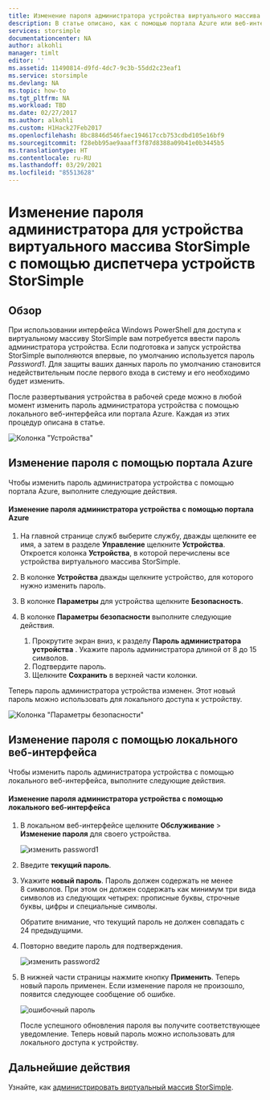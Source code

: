 ```yaml
---
title: Изменение пароля администратора устройства виртуального массива StorSimple | Документация Майкрософт
description: В статье описано, как с помощью портала Azure или веб-интерфейса виртуального массива StorSimple изменить пароль администратора устройства.
services: storsimple
documentationcenter: NA
author: alkohli
manager: timlt
editor: ''
ms.assetid: 11490814-d9fd-4dc7-9c3b-55dd2c23eaf1
ms.service: storsimple
ms.devlang: NA
ms.topic: how-to
ms.tgt_pltfrm: NA
ms.workload: TBD
ms.date: 02/27/2017
ms.author: alkohli
ms.custom: H1Hack27Feb2017
ms.openlocfilehash: 8bc8846d546faec194617ccb753cdbd105e16bf9
ms.sourcegitcommit: f28ebb95ae9aaaff3f87d8388a09b41e0b3445b5
ms.translationtype: HT
ms.contentlocale: ru-RU
ms.lasthandoff: 03/29/2021
ms.locfileid: "85513628"
---
```

# <a name="change-the-storsimple-virtual-array-device-administrator-password-via-storsimple-device-manager"></a>Изменение пароля администратора для устройства виртуального массива StorSimple с помощью диспетчера устройств StorSimple

## <a name="overview"></a>Обзор

При использовании интерфейса Windows PowerShell для доступа к виртуальному массиву StorSimple вам потребуется ввести пароль администратора устройства. Если подготовка и запуск устройства StorSimple выполняются впервые, по умолчанию используется пароль *Password1*. Для защиты ваших данных пароль по умолчанию становится недействительным после первого входа в систему и его необходимо будет изменить.

После развертывания устройства в рабочей среде можно в любой момент изменить пароль администратора устройства с помощью локального веб-интерфейса или портала Azure. Каждая из этих процедур описана в статье.

 ![Колонка "Устройства"](./media/storsimple-virtual-array-change-device-admin-password/ova-devices-blade.png)

## <a name="use-the-azure-portal-to-change-the-password"></a>Изменение пароля с помощью портала Azure

Чтобы изменить пароль администратора устройства с помощью портала Azure, выполните следующие действия.

#### <a name="to-change-the-device-administrator-password-via-the-azure-portal"></a>Изменение пароля администратора устройства с помощью портала Azure

1. На главной странице служб выберите службу, дважды щелкните ее имя, а затем в разделе **Управление** щелкните **Устройства**. Откроется колонка **Устройства**, в которой перечислены все устройства виртуального массива StorSimple.

2. В колонке **Устройства** дважды щелкните устройство, для которого нужно изменить пароль.

3. В колонке **Параметры** для устройства щелкните **Безопасность**.

4. В колонке **Параметры безопасности** выполните следующие действия.
   
   1. Прокрутите экран вниз, к разделу **Пароль администратора устройства** . Укажите пароль администратора длиной от 8 до 15 символов.
   2. Подтвердите пароль.
   3. Щелкните **Сохранить** в верхней части колонки.

Теперь пароль администратора устройства изменен. Этот новый пароль можно использовать для локального доступа к устройству.

![Колонка "Параметры безопасности"](./media/storsimple-virtual-array-change-device-admin-password/ova-change-device-pwd.png)

## <a name="use-the-local-web-ui-to-change-the-password"></a>Изменение пароля с помощью локального веб-интерфейса

Чтобы изменить пароль администратора устройства с помощью локального веб-интерфейса, выполните следующие действия.

#### <a name="to-change-the-device-administrator-password-via-the-local-web-ui"></a>Изменение пароля администратора устройства с помощью локального веб-интерфейса

1. В локальном веб-интерфейсе щелкните **Обслуживание** > **Изменение пароля** для своего устройства.
   
    ![изменить password1](./media/storsimple-virtual-array-change-device-admin-password/image40.png)
2. Введите **текущий пароль**.
3. Укажите **новый пароль**. Пароль должен содержать не менее 8 символов. При этом он должен содержать как минимум три вида символов из следующих четырех: прописные буквы, строчные буквы, цифры и специальные символы.
   
    Обратите внимание, что текущий пароль не должен совпадать с 24 предыдущими.
4. Повторно введите пароль для подтверждения.
   
    ![изменить password2](./media/storsimple-virtual-array-change-device-admin-password/image41.png)
5. В нижней части страницы нажмите кнопку **Применить**. Теперь новый пароль применен. Если изменение пароля не произошло, появится следующее сообщение об ошибке.
   
    ![ошибочный пароль](./media/storsimple-virtual-array-change-device-admin-password/image42.png)
   
    После успешного обновления пароля вы получите соответствующее уведомление. Теперь новый пароль можно использовать для локального доступа к устройству.


## <a name="next-steps"></a>Дальнейшие действия
Узнайте, как [администрировать виртуальный массив StorSimple](storsimple-ova-web-ui-admin.md).

